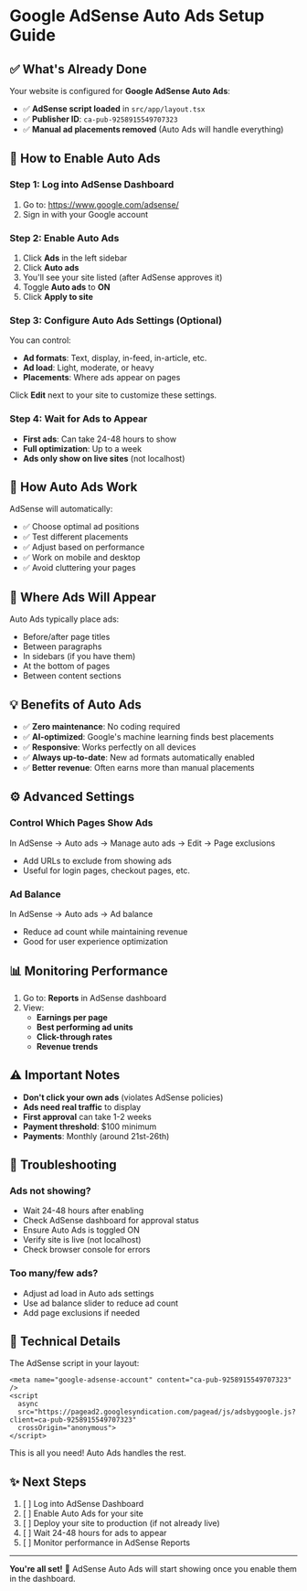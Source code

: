 # Google AdSense Auto Ads Setup Guide

## ✅ What's Already Done

Your website is configured for **Google AdSense Auto Ads**:

- ✅ **AdSense script loaded** in `src/app/layout.tsx`
- ✅ **Publisher ID**: `ca-pub-9258915549707323`
- ✅ **Manual ad placements removed** (Auto Ads will handle everything)

## 🚀 How to Enable Auto Ads

### Step 1: Log into AdSense Dashboard

1. Go to: https://www.google.com/adsense/
2. Sign in with your Google account

### Step 2: Enable Auto Ads

1. Click **Ads** in the left sidebar
2. Click **Auto ads**
3. You'll see your site listed (after AdSense approves it)
4. Toggle **Auto ads** to **ON**
5. Click **Apply to site**

### Step 3: Configure Auto Ads Settings (Optional)

You can control:

- **Ad formats**: Text, display, in-feed, in-article, etc.
- **Ad load**: Light, moderate, or heavy
- **Placements**: Where ads appear on pages

Click **Edit** next to your site to customize these settings.

### Step 4: Wait for Ads to Appear

- **First ads**: Can take 24-48 hours to show
- **Full optimization**: Up to a week
- **Ads only show on live sites** (not localhost)

## 🎯 How Auto Ads Work

AdSense will automatically:

- ✅ Choose optimal ad positions
- ✅ Test different placements
- ✅ Adjust based on performance
- ✅ Work on mobile and desktop
- ✅ Avoid cluttering your pages

## 📱 Where Ads Will Appear

Auto Ads typically place ads:

- Before/after page titles
- Between paragraphs
- In sidebars (if you have them)
- At the bottom of pages
- Between content sections

## 💡 Benefits of Auto Ads

- ✅ **Zero maintenance**: No coding required
- ✅ **AI-optimized**: Google's machine learning finds best placements
- ✅ **Responsive**: Works perfectly on all devices
- ✅ **Always up-to-date**: New ad formats automatically enabled
- ✅ **Better revenue**: Often earns more than manual placements

## ⚙️ Advanced Settings

### Control Which Pages Show Ads

In AdSense → Auto ads → Manage auto ads → Edit → Page exclusions

- Add URLs to exclude from showing ads
- Useful for login pages, checkout pages, etc.

### Ad Balance

In AdSense → Auto ads → Ad balance

- Reduce ad count while maintaining revenue
- Good for user experience optimization

## 📊 Monitoring Performance

1. Go to: **Reports** in AdSense dashboard
2. View:
   - **Earnings per page**
   - **Best performing ad units**
   - **Click-through rates**
   - **Revenue trends**

## ⚠️ Important Notes

- **Don't click your own ads** (violates AdSense policies)
- **Ads need real traffic** to display
- **First approval** can take 1-2 weeks
- **Payment threshold**: $100 minimum
- **Payments**: Monthly (around 21st-26th)

## 🔧 Troubleshooting

### Ads not showing?

- Wait 24-48 hours after enabling
- Check AdSense dashboard for approval status
- Ensure Auto Ads is toggled ON
- Verify site is live (not localhost)
- Check browser console for errors

### Too many/few ads?

- Adjust ad load in Auto ads settings
- Use ad balance slider to reduce ad count
- Add page exclusions if needed

## 📁 Technical Details

The AdSense script in your layout:

```tsx
<meta name="google-adsense-account" content="ca-pub-9258915549707323" />
<script
  async
  src="https://pagead2.googlesyndication.com/pagead/js/adsbygoogle.js?client=ca-pub-9258915549707323"
  crossOrigin="anonymous">
</script>
```

This is all you need! Auto Ads handles the rest.

## ✨ Next Steps

1. [ ] Log into AdSense Dashboard
2. [ ] Enable Auto Ads for your site
3. [ ] Deploy your site to production (if not already live)
4. [ ] Wait 24-48 hours for ads to appear
5. [ ] Monitor performance in AdSense Reports

---

**You're all set!** 🎉 AdSense Auto Ads will start showing once you enable them in the dashboard.
